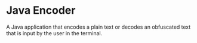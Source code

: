 # Java Encoder

A Java application that encodes a plain text or decodes an obfuscated text that is input by the user in the terminal.
